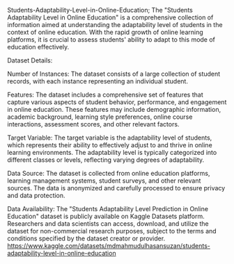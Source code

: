 Students-Adaptability-Level-in-Online-Education;
The "Students Adaptability Level in Online Education" is a comprehensive collection of information aimed at understanding the adaptability level of students in the context of online education. With the rapid growth of online learning platforms, it is crucial to assess students' ability to adapt to this mode of education effectively.

Dataset Details:

Number of Instances: The dataset consists of a large collection of student records, with each instance representing an individual student.

Features: The dataset includes a comprehensive set of features that capture various aspects of student behavior, performance, and engagement in online education. These features may include demographic information, academic background, learning style preferences, online course interactions, assessment scores, and other relevant factors.

Target Variable: The target variable is the adaptability level of students, which represents their ability to effectively adjust to and thrive in online learning environments. The adaptability level is typically categorized into different classes or levels, reflecting varying degrees of adaptability.

Data Source: The dataset is collected from online education platforms, learning management systems, student surveys, and other relevant sources. The data is anonymized and carefully processed to ensure privacy and data protection.

Data Availability: The "Students Adaptability Level Prediction in Online Education" dataset is publicly available on Kaggle Datasets platform. Researchers and data scientists can access, download, and utilize the dataset for non-commercial research purposes, subject to the terms and conditions specified by the dataset creator or provider.
https://www.kaggle.com/datasets/mdmahmudulhasansuzan/students-adaptability-level-in-online-education

